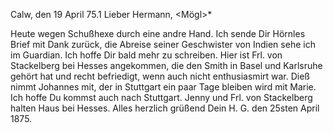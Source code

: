  Calw, den 19 April 75.1
Lieber Hermann, <Mögl>*

Heute wegen Schußhexe durch eine andre Hand. Ich sende Dir Hörnles Brief mit Dank zurück, die Abreise seiner Geschwister von Indien sehe ich im Guardian. Ich hoffe Dir bald mehr zu schreiben. Hier ist Frl. von Stackelberg bei Hesses angekommen, die den Smith in Basel und Karlsruhe gehört hat und recht befriedigt, wenn auch nicht enthusiasmirt war. Dieß nimmt Johannes mit, der in Stuttgart ein paar Tage bleiben wird mit Marie. Ich hoffe Du kommst auch nach Stuttgart. Jenny und Frl. von Stackelberg halten Haus bei Hesses. Alles herzlich grüßend Dein
 H. G.
 den 25sten April 1875.
